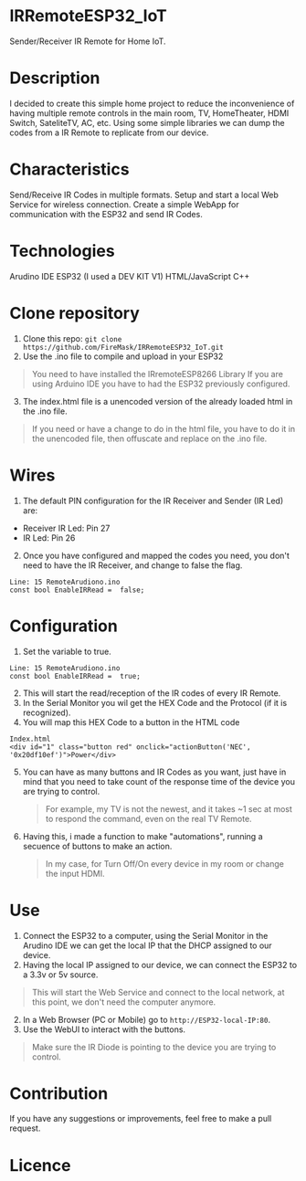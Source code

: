 
# IRRemoteESP32_IoT
Sender/Receiver IR Remote for Home IoT.

# Description

I decided to create this simple home project to reduce the inconvenience of having multiple remote controls in the main room, TV, HomeTheater, HDMI Switch, SateliteTV, AC, etc.
Using some simple libraries we can dump the codes from a IR Remote to replicate from our device.

# Characteristics
Send/Receive IR Codes in multiple formats.
Setup and start a local Web Service for wireless connection.
Create a simple WebApp for communication with the ESP32 and send IR Codes.

# Technologies

Arudino IDE
ESP32 (I used a DEV KIT V1)
HTML/JavaScript
C++

# Clone repository

1. Clone this repo: `git clone https://github.com/FireMask/IRRemoteESP32_IoT.git`
2. Use the .ino file to compile and upload in your ESP32
> You need to have installed the IRremoteESP8266 Library
> If you are using Arduino IDE you have to had the ESP32 previously configured.
3. The index.html file is a unencoded version of the already loaded html in the .ino file.
> If you need or have a change to do in the html file, you have to do it in the unencoded file, then offuscate and replace on the .ino file.

# Wires

1. The default PIN configuration for the IR Receiver and Sender (IR Led) are:
- Receiver IR Led: Pin 27
- IR Led: Pin 26
2. Once you have configured and mapped the codes you need, you don't need to have the IR Receiver, and change to false the flag. 
  ```
Line: 15 RemoteArudiono.ino
const bool EnableIRRead =  false;
```

# Configuration

  1. Set the variable to true.
  ```
Line: 15 RemoteArudiono.ino
const bool EnableIRRead =  true;
```
2. This will start the read/reception of the IR codes of every IR Remote.
3. In the Serial Monitor you wil get the HEX Code and the Protocol (if it is recognized).
4. You will map this HEX Code to a button in the HTML code
  ```
Index.html
<div id="1" class="button red" onclick="actionButton('NEC', '0x20df10ef')">Power</div>
```
5. You can have as many buttons and IR Codes as you want, just have in mind that you need to take count of the response time of the device you are trying to control.
	> For example, my TV is not the newest, and it takes ~1 sec at most to respond the command, even on the real TV Remote.
6. Having this, i made a function to make "automations", running a secuence of buttons to make an action.
	> In my case, for Turn Off/On every device in my room or change the input HDMI. 

# Use

1. Connect the ESP32 to a computer, using the Serial Monitor in the Arudino IDE we can get the local IP that the DHCP assigned to our device.
2. Having the local IP assigned to our device, we can connect the ESP32 to a 3.3v or 5v source.
> This will start the Web Service and connect to the local network, at this point, we don't need the computer anymore.
2. In a Web Browser (PC or Mobile) go to `http://ESP32-local-IP:80`.
3. Use the WebUI to interact with the buttons.
> Make sure the IR Diode is pointing to the device you are trying to control.

# Contribution
If you have any suggestions or improvements, feel free to make a pull request.

# Licence